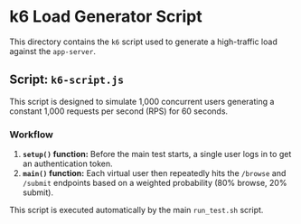 # k6 Load Generator Script

This directory contains the `k6` script used to generate a high-traffic load against the `app-server`.

## Script: `k6-script.js`

This script is designed to simulate 1,000 concurrent users generating a constant 1,000 requests per second (RPS) for 60 seconds.

### Workflow

1.  **`setup()` function:** Before the main test starts, a single user logs in to get an authentication token.
2.  **`main()` function:** Each virtual user then repeatedly hits the `/browse` and `/submit` endpoints based on a weighted probability (80% browse, 20% submit).

This script is executed automatically by the main `run_test.sh` script.
